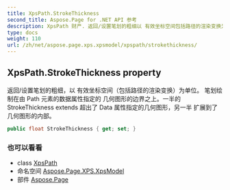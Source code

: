 ```yaml
---
title: XpsPath.StrokeThickness
second_title: Aspose.Page for .NET API 参考
description: XpsPath 财产. 返回/设置笔划的粗细以 有效坐标空间包括路径的渲染变换为单位 笔划绘制在由 Path 元素的数据属性指定的 几何图形的边界之上一半的 StrokeThickness extends 超出了 Data 属性指定的几何图形另一半 扩展到了几何图形的内部
type: docs
weight: 110
url: /zh/net/aspose.page.xps.xpsmodel/xpspath/strokethickness/
---
```

## XpsPath.StrokeThickness property

返回/设置笔划的粗细，以 有效坐标空间（包括路径的渲染变换）为单位。 笔划绘制在由 Path 元素的数据属性指定的 几何图形的边界之上。一半的 StrokeThickness extends 超出了 Data 属性指定的几何图形，另一半 扩展到了几何图形的内部。

```csharp
public float StrokeThickness { get; set; }
```

### 也可以看看

* class [XpsPath](../)
* 命名空间 [Aspose.Page.XPS.XpsModel](../../xpspath/)
* 部件 [Aspose.Page](../../../)


